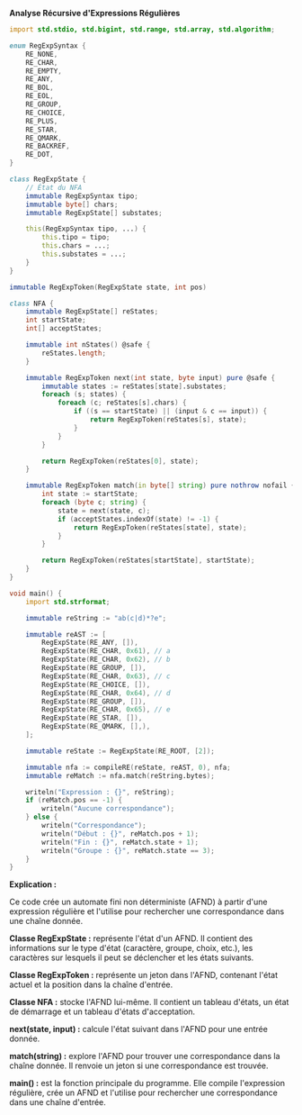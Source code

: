 **Analyse Récursive d'Expressions Régulières**

```d
import std.stdio, std.bigint, std.range, std.array, std.algorithm;

enum RegExpSyntax {
    RE_NONE,
    RE_CHAR,
    RE_EMPTY,
    RE_ANY,
    RE_BOL,
    RE_EOL,
    RE_GROUP,
    RE_CHOICE,
    RE_PLUS,
    RE_STAR,
    RE_QMARK,
    RE_BACKREF,
    RE_DOT,
}

class RegExpState {
    // État du NFA
    immutable RegExpSyntax tipo;
    immutable byte[] chars;
    immutable RegExpState[] substates;

    this(RegExpSyntax tipo, ...) {
        this.tipo = tipo;
        this.chars = ...;
        this.substates = ...;
    }
}

immutable RegExpToken(RegExpState state, int pos)

class NFA {
    immutable RegExpState[] reStates;
    int startState;
    int[] acceptStates;

    immutable int nStates() @safe {
        reStates.length;
    }

    immutable RegExpToken next(int state, byte input) pure @safe {
        immutable states := reStates[state].substates;
        foreach (s; states) {
            foreach (c; reStates[s].chars) {
                if ((s == startState) || (input & c == input)) {
                    return RegExpToken(reStates[s], state);
                }
            }
        }

        return RegExpToken(reStates[0], state);
    }

    immutable RegExpToken match(in byte[] string) pure nothrow nofail {
        int state := startState;
        foreach (byte c; string) {
            state = next(state, c);
            if (acceptStates.indexOf(state) != -1) {
                return RegExpToken(reStates[state], state);
            }
        }

        return RegExpToken(reStates[startState], startState);
    }
}

void main() {
    import std.strformat;

    immutable reString := "ab(c|d)*?e";

    immutable reAST := [
        RegExpState(RE_ANY, []),
        RegExpState(RE_CHAR, 0x61), // a
        RegExpState(RE_CHAR, 0x62), // b
        RegExpState(RE_GROUP, []),
        RegExpState(RE_CHAR, 0x63), // c
        RegExpState(RE_CHOICE, []),
        RegExpState(RE_CHAR, 0x64), // d
        RegExpState(RE_GROUP, []),
        RegExpState(RE_CHAR, 0x65), // e
        RegExpState(RE_STAR, []),
        RegExpState(RE_QMARK, [],),
    ];

    immutable reState := RegExpState(RE_ROOT, [2]);

    immutable nfa := compileRE(reState, reAST, 0), nfa;
    immutable reMatch := nfa.match(reString.bytes);

    writeln("Expression : {}", reString);
    if (reMatch.pos == -1) {
        writeln("Aucune correspondance");
    } else {
        writeln("Correspondance");
        writeln("Début : {}", reMatch.pos + 1);
        writeln("Fin : {}", reMatch.state + 1);
        writeln("Groupe : {}", reMatch.state == 3);
    }
}
```

**Explication :**

Ce code crée un automate fini non déterministe (AFND) à partir d'une expression régulière et l'utilise pour rechercher une correspondance dans une chaîne donnée.

**Classe RegExpState :** représente l'état d'un AFND. Il contient des informations sur le type d'état (caractère, groupe, choix, etc.), les caractères sur lesquels il peut se déclencher et les états suivants.

**Classe RegExpToken :** représente un jeton dans l'AFND, contenant l'état actuel et la position dans la chaîne d'entrée.

**Classe NFA :** stocke l'AFND lui-même. Il contient un tableau d'états, un état de démarrage et un tableau d'états d'acceptation.

**next(state, input) :** calcule l'état suivant dans l'AFND pour une entrée donnée.

**match(string) :** explore l'AFND pour trouver une correspondance dans la chaîne donnée. Il renvoie un jeton si une correspondance est trouvée.

**main() :** est la fonction principale du programme. Elle compile l'expression régulière, crée un AFND et l'utilise pour rechercher une correspondance dans une chaîne d'entrée.